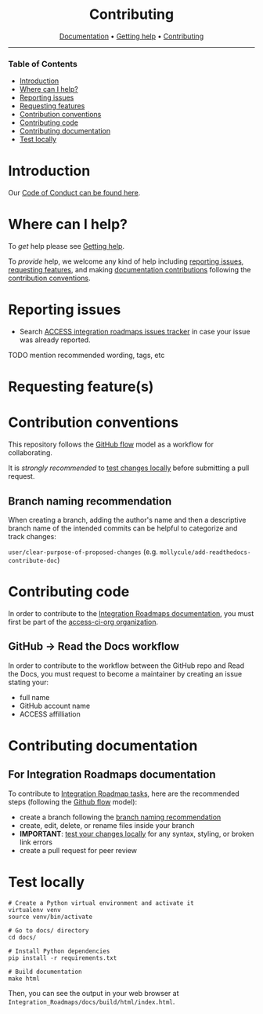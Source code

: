 <div align="center">

# Contributing

[Documentation][documentation] • [Getting help][getting-help] • [Contributing](#contribution-conventions)

</div>

---
    
### Table of Contents

+ [Introduction](#introduction)
+ [Where can I help?](#where-can-i-help)
+ [Reporting issues](#issues-reporting)
+ [Requesting features](#requesting-features)
+ [Contribution conventions](#contribution-conventions)
+ [Contributing code](#contributing-code)
+ [Contributing documentation](#contributing-documentation)
+ [Test locally](#test-locally)

# Introduction

Our [Code of Conduct can be found here](https://support.access-ci.org/code-conduct).

# Where can I help?

To _get_ help please see [Getting help][getting-help].

To _provide_ help, we welcome any kind of help including [reporting issues](#reporting-issues), [requesting features](#requesting-features), and making [documentation contributions](#contributing-documentation) following the [contribution conventions](#contribution-conventions).

# Reporting issues

+ Search [ACCESS integration roadmaps issues tracker](https://github.com/access-ci-org/Integration_Roadmaps/issues/)
in case your issue was already reported.

TODO mention recommended wording, tags, etc

# Requesting feature(s)
# Contribution conventions

This repository follows the [GitHub flow][github flow] model as a workflow for collaborating.

It is _strongly recommended_ to [test changes locally](#test-locally) before submitting a pull request.

## Branch naming recommendation

When creating a branch, adding the author's name and then a descriptive branch name of the intended commits can be helpful to categorize and track changes:

`user/clear-purpose-of-proposed-changes` (e.g. `mollycule/add-readthedocs-contribute-doc`)

# Contributing code

In order to contribute to the [Integration Roadmaps documentation][documentation], you must first be part of the [access-ci-org organization][ACCESS GitHub organization].

## GitHub -> Read the Docs workflow
In order to contribute to the workflow between the GitHub repo and Read the Docs, you must request to become a maintainer by creating an issue stating your:

+ full name
+ GitHub account name
+ ACCESS affilliation

# Contributing documentation

## For Integration Roadmaps documentation

To contribute to [Integration Roadmap tasks][integration roadmap tasks], here are the recommended steps (following the [Github flow][github flow] model):

+ create a branch following the [branch naming recommendation](#branch-naming-recommendation)
+ create, edit, delete, or rename files inside your branch
+ __IMPORTANT__: [test your changes locally](#test-locally) for any syntax, styling, or broken link errors
+ create a pull request for peer review

# Test locally

```
# Create a Python virtual environment and activate it
virtualenv venv
source venv/bin/activate

# Go to docs/ directory
cd docs/

# Install Python dependencies
pip install -r requirements.txt

# Build documentation
make html
```

Then, you can see the output in your web browser at `Integration_Roadmaps/docs/build/html/index.html`.

[ACCESS GitHub organization]: https://github.com/access-ci-org
[ACCESS main page]: https://access-ci.org/
[ACCESS rt]: https://tickets.access-ci.org/
[ACCESS slack]: https://access-ci.slack.com
[documentation]: https://readthedocs.access-ci.org/projects/integration-roadmaps/en/latest/
[getting-help]: https://github.com/access-ci-org/Integration_Roadmaps/tree/main/docs#getting-help 
[github flow]: https://docs.github.com/en/get-started/quickstart/github-flow
[integration roadmaps]: https://operations.access-ci.org/pub/integration_roadmaps
[integration roadmap tasks]: https://github.com/access-ci-org/Integration_Roadmaps/tree/main/docs/source/tasks
[read the docs]: https://docs.readthedocs.io/en/stable/
[resource providers]: https://allocations.access-ci.org/resource-providers
[wg-integration-roadmaps]: https://app.slack.com/client/T03EW8N9B6Y/C03JSSLABUY
